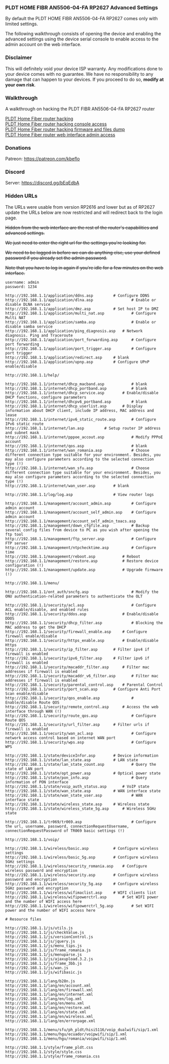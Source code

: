 ### PLDT HOME FIBR AN5506-04-FA RP2627 Advanced Settings

By default the PLDT HOME FIBR AN5506-04-FA RP2627 comes only with limited settings.

The following walkthrough consists of opening the device and enabling the advanced settings using the device serial console to enable access to the admin account on the web interface.

### Disclaimer

This will definitely void your device ISP warranty. Any modifications done to your device comes with no guarantee. We have no responsibility to any damage that can happen to your devices. If you proceed to do so, **modify at your own risk**.

### Walkthrough

A walkthrough on hacking the PLDT FIBR AN5506-04-FA RP2627 router

[PLDT Home Fiber router hacking](https://git.io/vphzc)<br>
[PLDT Home Fiber router hacking console access](https://git.io/vphKr)<br>
[PLDT Home Fiber router hacking firmware and files dump](https://git.io/vphK6)<br>
[PLDT Home Fiber router web interface admin access](https://git.io/fA2yT)

### Donations

Patreon: https://patreon.com/kbeflo

### Discord

Server: https://discord.gg/bEqEdbA

### Hidden URLs

The URLs were usable from version RP2616 and lower but as of RP2627 update the URLs below are now restricted and will redirect back to the login page. 

~~Hidden from the web interface are the rest of the router's capabilities and advanced settings.~~

~~We just need to enter the right url for the settings you're looking for.~~

~~We need to be logged in before we can do anything else, use your defined password if you already set the admin password.~~

~~Note that you have to log in again if you're idle for a few minutes on the web interface.~~

```
username: admin
password: 1234
```

```
http://192.168.1.1/application/ddns.asp			# Configure DDNS
http://192.168.1.1/application/dlna.asp                 # Enable or disable DLNA service
http://192.168.1.1/application/dmz.asp			# Set host IP to DMZ
http://192.168.1.1/application/multi_nat.asp            # Configure Multi NAT
http://192.168.1.1/application/samba.asp                # Enable or disable samba service
http://192.168.1.1/application/ping_diagnosis.asp	# Network diagnosis. Ping and Traceroute
http://192.168.1.1/application/port_forwarding.asp      # Configure port forwarding
http://192.168.1.1/application/port_trigger.asp         # Configure port trigger
http://192.168.1.1/application/redirect.asp		# blank
http://192.168.1.1/application/upnp.asp			# Configure UPnP enable/disable

http://192.168.1.1/help/

http://192.168.1.1/internet/dhcp_macband.asp            # blank
http://192.168.1.1/internet/dhcp_portband.asp           # blank
http://192.168.1.1/internet/dhcp_service.asp		# Enable/disable DHCP functions, configure parameters
http://192.168.1.1/internet/dhcpv6_portband.asp         # blank
http://192.168.1.1/internet/dhcp_userlist.asp		# Display information about DHCP client, include IP address, MAC address and lease
http://192.168.1.1/internet/ipv6_static_route.asp       # Configure IPv6 static route
http://192.168.1.1/internet/lan.asp			# Setup router IP address and subnet mask
http://192.168.1.1/internet/pppoe_accout.asp            # Modify PPPoE account
http://192.168.1.1/internet/qos.asp                     # blank
http://192.168.1.1/internet/wan_romania.asp             # Choose different connection type suitable for your environment. Besides, you may also configure parameters according to the selected connection type (!)
http://192.168.1.1/internet/wan_sfu.asp                 # Choose different connection type suitable for your environment. Besides, you may also configure parameters according to the selected connection type (!)
http://192.168.1.1/internet/wan_user.asp		# blank

http://192.168.1.1/log/log.asp			        # View router logs

http://192.168.1.1/management/account_admin.asp         # Configure admin account
http://192.168.1.1/management/account_self_admin.asp	# Configure admin account
http://192.168.1.1/management/account_self_admin_toacs.asp
http://192.168.1.1/management/down_cfgfile.asp          # Backup several config files from device to PC as you wish after opening the ftp tool
http://192.168.1.1/management/ftp_server.asp            # Configure FTP server
http://192.168.1.1/management/ntpchecktime.asp          # Configure time
http://192.168.1.1/management/reboot.asp	        # Reboot
http://192.168.1.1/management/restore.asp       	# Restore device configuration (!)
http://192.168.1.1/management/update.asp	        # Upgrade firmware (!)

http://192.168.1.1/menu/

http://192.168.1.1/ont_auth/sncfg.asp                   # Modify the ONU authentication-related parameters to authenticate the OLT

http://192.168.1.1/security/acl.asp                     # Configure ACL enable/disable, and enabled rules
http://192.168.1.1/security/ddos.asp		        # Enable/disable DDOS
http://192.168.1.1/security/dhcp_filter.asp             # Blocking the MAC address to get the DHCP
http://192.168.1.1/security/firewall_enable.asp		# Configure firewall enable/disable
http://192.168.1.1/security/https_enable.asp		# Enable/disable Https
http://192.168.1.1/security/ip_filter.asp		# Filter ipv4 if firewall is enabled
http://192.168.1.1/security/ipv6_filter.asp		# Filter ipv6 if firewall is enabled
http://192.168.1.1/security/macaddr_filter.asp		# Filter mac addresses if firewall is enabled
http://192.168.1.1/security/macaddr_v6_filter.asp       # Filter mac addresses if firewall is enabled
http://192.168.1.1/security/parental_control.asp	# Parental Control
http://192.168.1.1/security/port_scan.asp		# Configure Anti Port Scan enable/disable
http://192.168.1.1/security/qos_enable.asp              # Enable/disable Route QOS
http://192.168.1.1/security/remote_control.asp		# Access the web interface through WAN (!)
http://192.168.1.1/security/route_qos.asp               # Configure Route QOS
http://192.168.1.1/security/url_filter.asp		# Filter urls if firewall is enabled
http://192.168.1.1/security/wan_acl.asp                 # Configure network access control based on internet WAN port
http://192.168.1.1/security/wps.asp                     # Configure WPS

http://192.168.1.1/state/deviceInfor.asp		# Device information
http://192.168.1.1/state/lan_state.asp			# LAN state
http://192.168.1.1/state/lan_state_count.asp            # Query the state of LAN port
http://192.168.1.1/state/opt_power.asp			# Optical power state
http://192.168.1.1/state/pon_info.asp                   # Query information of PON interface
http://192.168.1.1/state/voip_auth_status.asp		# VoIP state
http://192.168.1.1/state/wan_state.asp			# WAN interface state
http://192.168.1.1/state/wan_state_user.asp             # WAN interface state
http://192.168.1.1/state/wireless_state.asp		# Wireless state
http://192.168.1.1/state/wireless_state_5g.asp		# Wireless 5GHz state

http://192.168.1.1/tr069/tr069.asp                      # Configure the url, username, password, connectionRequestUsername, connectionRequestPassword of TR069 basic settings (!)

http://192.168.1.1/voip/

http://192.168.1.1/wireless/basic.asp			# Configure wireless settings
http://192.168.1.1/wireless/basic_5g.asp		# Configure wireless 5GHz settings
http://192.168.1.1/wireless/security_romania.asp	# Configure wireless password and encryption
http://192.168.1.1/wireless/security.asp		# Configure wireless password and encryption
http://192.168.1.1/wireless/security_5g.asp		# Configure wireless 5GHz password and encryption
http://192.168.1.1/wireless/wifimaclist.asp		# WIFI clients list
http://192.168.1.1/wireless/wifipowerctrl.asp		# Set WIFI power and the number of WIFI access here
http://192.168.1.1/wireless/wifipowerctrl_5g.asp        # Set WIFI power and the number of WIFI access here

# Resource files

http://192.168.1.1/js/utils.js
http://192.168.1.1/js/checkValue.js
http://192.168.1.1/js/versionControl.js
http://192.168.1.1/js/jquery.js
http://192.168.1.1/js/menu_tips.js
http://192.168.1.1/js/frame_romania.js
http://192.168.1.1/js/menuparse.js
http://192.168.1.1/js/ajaxupload.3.2.js
http://192.168.1.1/js/frame_3bb.js
http://192.168.1.1/js/wan.js
http://192.168.1.1/js/wifibasic.js

http://192.168.1.1/lang/b28n.js
http://192.168.1.1/lang/en/account.xml
http://192.168.1.1/lang/en/firewall.xml
http://192.168.1.1/lang/en/internet.xml
http://192.168.1.1/lang/en/log.xml
http://192.168.1.1/lang/en/menu.xml
http://192.168.1.1/lang/en/restore.xml
http://192.168.1.1/lang/en/state.xml
http://192.168.1.1/lang/en/wireless.xml
http://192.168.1.1/lang/en/errorpage.xml

http://192.168.1.1/menu/sfu/ph_pldt/hisi5116/voip_dualwifi/sip/1.xml
http://192.168.1.1/menu/hgu/ecuador/voipwifi/sip/1.xml
http://192.168.1.1/menu/hgu/romania/voipwifi/sip/1.xml

http://192.168.1.1/style/frame_pldt.css
http://192.168.1.1/style/style.css
http://192.168.1.1/style/frame_romania.css
```